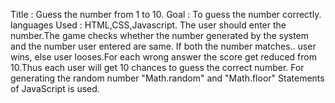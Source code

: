 Title : Guess the number from 1 to 10.
Goal : To guess the number correctly.
languages Used : HTML,CSS,Javascript.
The user should enter the number.The game checks whether the number generated by the system and the number user entered are same. If both the number matches.. user wins, else user looses.For each wrong answer the score get reduced from 10.Thus each user will get 10 chances to guess the correct number. For generating the random number "Math.random" and "Math.floor" Statements of JavaScript is used.
